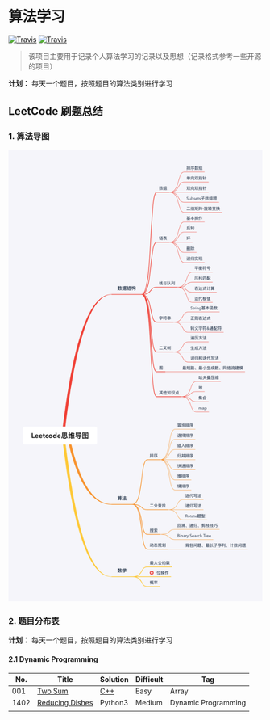 # 算法学习

[![Travis](https://img.shields.io/badge/Language-Python3-brightgreen)]()
[![Travis](https://img.shields.io/badge/-LeetCode-yellowgreen)]()

> 该项目主要用于记录个人算法学习的记录以及思想（记录格式参考一些开源的项目）

**计划：** 每天一个题目，按照题目的算法类别进行学习



## LeetCode 刷题总结

### 1. 算法导图



![算法导图](./images/853467-20190220213844932-1896554215.png)



### 2. 题目分布表

**计划：** 每天一个题目，按照题目的算法类别进行学习

#### 2.1 Dynamic Programming

| No.  | Title                                                        | Solution                                                     | Difficult | Tag                 |
| ---- | ------------------------------------------------------------ | ------------------------------------------------------------ | --------- | ------------------- |
| 001  | [Two Sum](https://leetcode.com/problems/two-sum/description/) | [C++](https://github.com/arvinlee2015/LeetCode/edit/master/Two%20Sum/two_sum.cpp) | Easy      | Array               |
| 1402 | [Reducing Dishes](LeetCode/dynamic_programming/1402-reducing-dishes.md) | Python3                                                      | Medium    | Dynamic Programming |
|      |                                                              |                                                              |           |                     |

